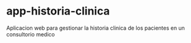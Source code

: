 # app-historia-clinica
Aplicacion web para gestionar la historia clinica de los pacientes en un consultorio medico
